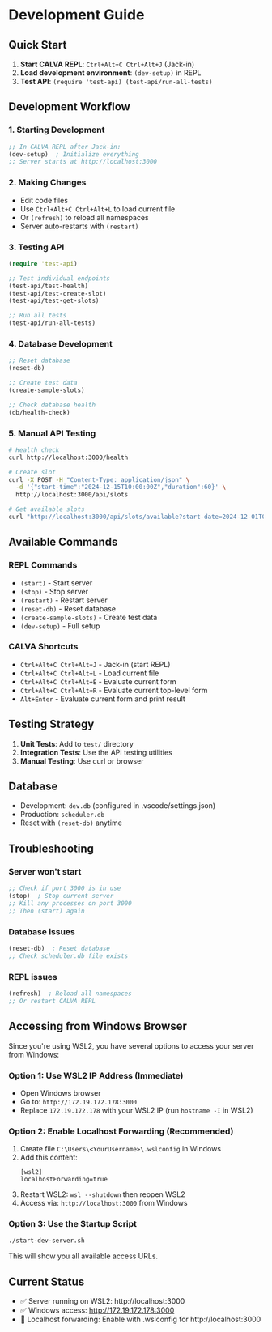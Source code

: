 # Development Guide

## Quick Start

1. **Start CALVA REPL**: `Ctrl+Alt+C Ctrl+Alt+J` (Jack-in)
2. **Load development environment**: `(dev-setup)` in REPL
3. **Test API**: `(require 'test-api) (test-api/run-all-tests)`

## Development Workflow

### 1. Starting Development

```clojure
;; In CALVA REPL after Jack-in:
(dev-setup)  ; Initialize everything
;; Server starts at http://localhost:3000
```

### 2. Making Changes

- Edit code files
- Use `Ctrl+Alt+C Ctrl+Alt+L` to load current file
- Or `(refresh)` to reload all namespaces
- Server auto-restarts with `(restart)`

### 3. Testing API

```clojure
(require 'test-api)

;; Test individual endpoints
(test-api/test-health)
(test-api/test-create-slot)
(test-api/test-get-slots)

;; Run all tests
(test-api/run-all-tests)
```

### 4. Database Development

```clojure
;; Reset database
(reset-db)

;; Create test data
(create-sample-slots)

;; Check database health
(db/health-check)
```

### 5. Manual API Testing

```bash
# Health check
curl http://localhost:3000/health

# Create slot
curl -X POST -H "Content-Type: application/json" \
  -d '{"start-time":"2024-12-15T10:00:00Z","duration":60}' \
  http://localhost:3000/api/slots

# Get available slots
curl "http://localhost:3000/api/slots/available?start-date=2024-12-01T00:00:00Z&end-date=2024-12-31T23:59:59Z"
```

## Available Commands

### REPL Commands
- `(start)` - Start server
- `(stop)` - Stop server  
- `(restart)` - Restart server
- `(reset-db)` - Reset database
- `(create-sample-slots)` - Create test data
- `(dev-setup)` - Full setup

### CALVA Shortcuts
- `Ctrl+Alt+C Ctrl+Alt+J` - Jack-in (start REPL)
- `Ctrl+Alt+C Ctrl+Alt+L` - Load current file
- `Ctrl+Alt+C Ctrl+Alt+E` - Evaluate current form
- `Ctrl+Alt+C Ctrl+Alt+R` - Evaluate current top-level form
- `Alt+Enter` - Evaluate current form and print result

## Testing Strategy

1. **Unit Tests**: Add to `test/` directory
2. **Integration Tests**: Use the API testing utilities
3. **Manual Testing**: Use curl or browser

## Database

- Development: `dev.db` (configured in .vscode/settings.json)
- Production: `scheduler.db`
- Reset with `(reset-db)` anytime

## Troubleshooting

### Server won't start
```clojure
;; Check if port 3000 is in use
(stop)  ; Stop current server
;; Kill any processes on port 3000
;; Then (start) again
```

### Database issues
```clojure
(reset-db)  ; Reset database
;; Check scheduler.db file exists
```

### REPL issues
```clojure
(refresh)  ; Reload all namespaces
;; Or restart CALVA REPL
```

## Accessing from Windows Browser

Since you're using WSL2, you have several options to access your server from Windows:

### Option 1: Use WSL2 IP Address (Immediate)
- Open Windows browser
- Go to: `http://172.19.172.178:3000`
- Replace `172.19.172.178` with your WSL2 IP (run `hostname -I` in WSL2)

### Option 2: Enable Localhost Forwarding (Recommended)
1. Create file `C:\Users\<YourUsername>\.wslconfig` in Windows
2. Add this content:
   ```
   [wsl2]
   localhostForwarding=true
   ```
3. Restart WSL2: `wsl --shutdown` then reopen WSL2
4. Access via: `http://localhost:3000` from Windows

### Option 3: Use the Startup Script
```bash
./start-dev-server.sh
```
This will show you all available access URLs.

## Current Status
- ✅ Server running on WSL2: http://localhost:3000
- ✅ Windows access: http://172.19.172.178:3000
- 🔄 Localhost forwarding: Enable with .wslconfig for http://localhost:3000
